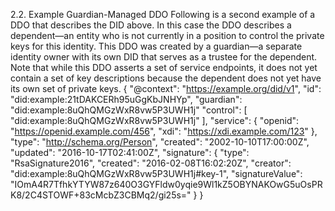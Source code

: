 2.2. Example Guardian-Managed DDO Following is a second example of a DDO that
describes the DID above. In this case the DDO describes a dependent—an entity
who is not currently in a position to control the private keys for this
identity. This DDO was created by a guardian—a separate identity owner with
its own DID that serves as a trustee for the dependent. Note that while this
DDO asserts a set of service endpoints, it does not yet contain a set of key
descriptions because the dependent does not yet have its own set of private
keys. { "@context": "https://example.org/did/v1", "id":
"did:example:21tDAKCERh95uGgKbJNHYp", "guardian":
"did:example:8uQhQMGzWxR8vw5P3UWH1j" "control": [
"did:example:8uQhQMGzWxR8vw5P3UWH1j" ], "service": { "openid":
"https://openid.example.com/456", "xdi": "https://xdi.example.com/123" },
"type": "http://schema.org/Person", "created": "2002-10-10T17:00:00Z",
"updated": "2016-10-17T02:41:00Z", "signature": { "type": "RsaSignature2016",
"created": "2016-02-08T16:02:20Z", "creator":
"did:example:8uQhQMGzWxR8vw5P3UWH1j#key-1", "signatureValue":
"IOmA4R7TfhkYTYW87z640O3GYFldw0yqie9Wl1kZ5OBYNAKOwG5uOsPRK8/2C4STOWF+83cMcbZ3CBMq2/gi25s="
} }


